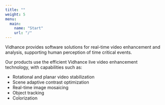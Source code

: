 ```yaml
---
title: ""
weight: 5
menu:
  main:
    name: "Start"
    url: "/"
---
```

Vidhance provides software solutions for real-time video enhancement and analysis, supporting human perception of time critical events.

Our products use the efficient Vidhance live video enhancement technology, with capabilities such as:

- Rotational and planar video stabilization
- Scene adaptive contrast optimization
- Real-time image mosaicing
- Object tracking
- Colorization

